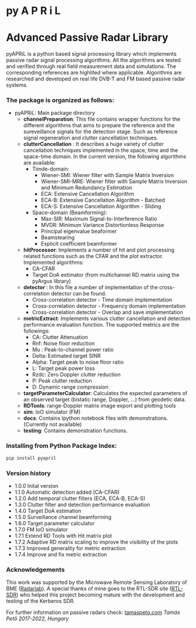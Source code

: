 # py A          P         R      i  L

# Advanced   Passive   Radar     Library

pyAPRiL is a python based signal processing library which implements passive radar signal processing algorithms. All the algorithms are tested and verified through real field measurement data and simulations. The corresponding references are highlited where applicable. Algorithms are researched and developed on real life DVB-T and FM
based passive radar systems.

### The package is organized as follows:

* pyAPRiL: Main package directory
	* **channelPreparation**: This file contains wrapper functions for the different algorithms that aims to prepare the  reference and the sureveillance signals for the detection stage. Such as reference signal regeneration and clutter cancellation techniques.
	* **clutterCancellation** : It describes a huge variety of clutter cancellation techniques implemented in the space, time and the space-time domain. In the current version, the following algorithms are available:
	    * Timde-domain: 
	        * Wiener-SMI: Wiener filter with Sample Matrix Inversion
	        * Wiener-SMI-MRE: Wiener filter with Sample Matrix Inversion and Minimum Redundancy Estimation
	        * ECA: Extensive Cancellation Algorithm
	        * ECA-B: Extensive Cancellation Algorithm - Batched
	        * ECA-S: Extensive Cancellation Algorithm - Sliding
	    * Space-domain (Beamforming):
	        *    Max-SIR: Maximum Signal-to-Interference Ratio
	        *    MVDR: Minimum Variance Distortionless Response
	        *    Principal eigenvalue beaformer
	        *    Beamstearing
	        *    Explicit coefficient beamformer
	* **hitProcessor**: Implements a number of hit and plot processing related functions such as the CFAR and the plot extractor. Implemented algorithms:
	    * CA-CFAR
	    *  Target DoA estimator (from multichannel RD matrix using the pyArgus library)
	* **detector** : In this file a number of implementation of the cross-correlation detector can be found.
	    * Cross-correlation detector - Time domain implementation
	    * Cross-correlation detector - Frequency domain implementation
	    * Cross-correlation detector - Overlap and save implementation
	* **metricExtract**: Implements various clutter cancellation and detection performance evaluation function. The supported metrics are the followings:
	    * CA: Clutter Attenuation
	    * Rnf: Noise floor reduction
	    * Mu : Peak-to-channel power ratio
	    * Delta: Estimated target SINR
	    * Alpha: Target peak to noise floor ratio
	    * L: Target peak power loss
	    * Rzdc: Zero Doppler clutter reduction
	    * P: Peak clutter reduction
	    * D: Dynamic range compression
	* **targetParameterCalculator**: Calculates the expected parameters of an observed target (bistatic range, Doppler, ...) from geodetic data.
	* **RDTools**: range-Doppler matrix image export and plotting tools
	* **sim**: IoO simulator (FM)
	* **docs**: Contains Ipython notebook files with demonstrations. (Currently not available)
	* **testing**: Contains demonstration functions.

### Installing from Python Package Index:
```python
pip install pyapril
```

### Version history
* 1.0.0 Inital version
* 1.1.0 Automatic detection added (CA-CFAR)
* 1.2.0 Add temporal clutter filters (ECA, ECA-B, ECA-S)
* 1.3.0 Clutter filter and detection performance evaluation
* 1.4.0 Target DoA estimation
* 1.5.0 Surveillance channel beamforming
* 1.6.0 Target parameter calculator
* 1.7.0 FM IoO simulator
* 1.7.1 Extend RD Tools with Hit matrix plot
* 1.7.2 Adaptive RD matrix scaling to improve the visibility of the plots
* 1.7.3 Improved generality for metric extraction
* 1.7.4 Improve and fix metric extraction
### Acknowledgements
This work was supported by the Microwave Remote Sensing Laboratory of BME ([Radarlab](http://radarlab.mht.bme.hu)). A special thanks of mine goes to the  RTL-SDR site ([RTL-SDR](https://www.rtl-sdr.com/)) who helped this project becoming mature with the development and testing of the Kerberos SDR.


For further information on passive radars check: [tamaspeto.com](https://tamaspeto.com)
*Tamás Pető*
*2017-2022, Hungary*



